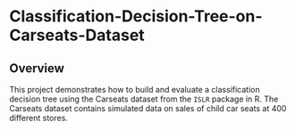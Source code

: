 # Classification-Decision-Tree-on-Carseats-Dataset

## Overview
This project demonstrates how to build and evaluate a classification decision tree using the Carseats dataset from the `ISLR` package in R. The Carseats dataset contains simulated data on sales of child car seats at 400 different stores.

